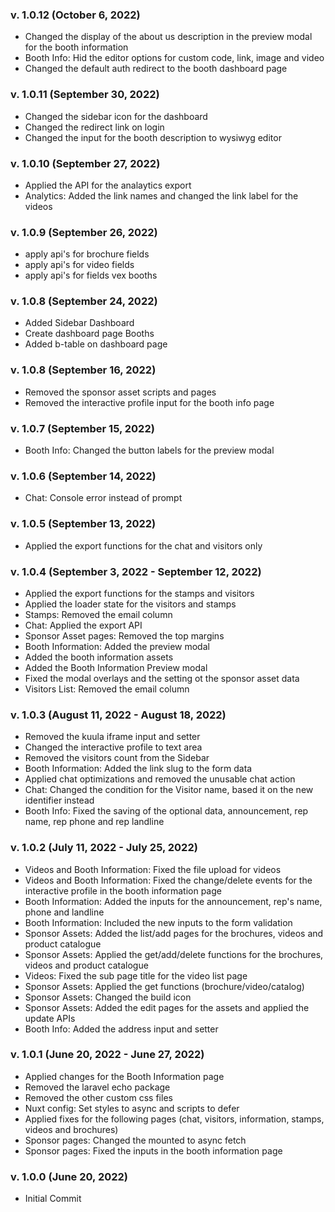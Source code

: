 ### v. 1.0.12 (October 6, 2022)
- Changed the display of the about us description in the preview modal for the booth information
- Booth Info: Hid the editor options for custom code, link, image and video
- Changed the default auth redirect to the booth dashboard page

### v. 1.0.11 (September 30, 2022)
- Changed the sidebar icon for the dashboard
- Changed the redirect link on login
- Changed the input for the booth description to wysiwyg editor

### v. 1.0.10 (September 27, 2022)
- Applied the API for the analaytics export
- Analytics: Added the link names and changed the link label for the videos

### v. 1.0.9 (September 26, 2022)
- apply api's for brochure fields
- apply api's for video fields
- apply api's for fields vex booths

### v. 1.0.8 (September 24, 2022)
- Added Sidebar Dashboard
- Create dashboard page Booths
- Added b-table on dashboard page

### v. 1.0.8 (September 16, 2022)
- Removed the sponsor asset scripts and pages
- Removed the interactive profile input for the booth info page

### v. 1.0.7 (September 15, 2022)
- Booth Info: Changed the button labels for the preview modal

### v. 1.0.6 (September 14, 2022)
- Chat: Console error instead of prompt

### v. 1.0.5 (September 13, 2022)
- Applied the export functions for the chat and visitors only

### v. 1.0.4 (September 3, 2022 - September 12, 2022)
- Applied the export functions for the stamps and visitors
- Applied the loader state for the visitors and stamps
- Stamps: Removed the email column
- Chat: Applied the export API
- Sponsor Asset pages: Removed the top margins
- Booth Information: Added the preview modal
- Added the booth information assets
- Added the Booth Information Preview modal
- Fixed the modal overlays and the setting ot the sponsor asset data
- Visitors List: Removed the email column

### v. 1.0.3 (August 11, 2022 - August 18, 2022)
- Removed the kuula iframe input and setter
- Changed the interactive profile to text area
- Removed the visitors count from the Sidebar
- Booth Information: Added the link slug to the form data
- Applied chat optimizations and removed the unusable chat action
- Chat: Changed the condition for the Visitor name, based it on the new identifier instead
- Booth Info: Fixed the saving of the optional data, announcement, rep name, rep phone and rep landline

### v. 1.0.2 (July 11, 2022 - July 25, 2022)
- Videos and Booth Information: Fixed the file upload for videos
- Videos and Booth Information: Fixed the change/delete events for the interactive profile in the booth information page
- Booth Information: Added the inputs for the announcement, rep's name, phone and landline
- Booth Information: Included the new inputs to the form validation
- Sponsor Assets: Added the list/add pages for the brochures, videos and product catalogue
- Sponsor Assets: Applied the get/add/delete functions for the brochures, videos and product catalogue
- Videos: Fixed the sub page title for the video list page
- Sponsor Assets: Applied the get functions (brochure/video/catalog)
- Sponsor Assets: Changed the build icon
- Sponsor Assets: Added the edit pages for the assets and applied the update APIs
- Booth Info: Added the address input and setter

### v. 1.0.1 (June 20, 2022 - June 27, 2022)
- Applied changes for the Booth Information page
- Removed the laravel echo package
- Removed the other custom css files
- Nuxt config: Set styles to async and scripts to defer
- Applied fixes for the following pages (chat, visitors, information, stamps, videos and brochures)
- Sponsor pages: Changed the mounted to async fetch
- Sponsor pages: Fixed the inputs in the booth information page

### v. 1.0.0 (June 20, 2022)
- Initial Commit
